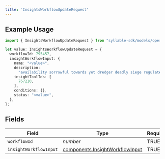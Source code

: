 ```yaml
---
title: 'InsightsWorkflowUpdateRequest'
---
```


## Example Usage

```typescript
import { InsightsWorkflowUpdateRequest } from "syllable-sdk/models/operations";

let value: InsightsWorkflowUpdateRequest = {
  workflowId: 795457,
  insightWorkflowInput: {
    name: "<value>",
    description:
      "availability sorrowful towards yet dredger deadly siege regulate",
    insightToolIds: [
      767210,
    ],
    conditions: {},
    status: "<value>",
  },
};
```

## Fields

| Field                                                                              | Type                                                                               | Required                                                                           | Description                                                                        |
| ---------------------------------------------------------------------------------- | ---------------------------------------------------------------------------------- | ---------------------------------------------------------------------------------- | ---------------------------------------------------------------------------------- |
| `workflowId`                                                                       | *number*                                                                           | TRUE                                                                 | N/A                                                                                |
| `insightWorkflowInput`                                                             | [components.InsightWorkflowInput](/sdk-docs/models/components/insightworkflowinput) | TRUE                                                                 | N/A                                                                                |